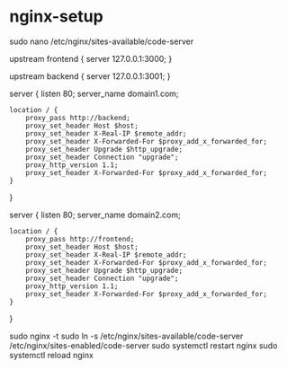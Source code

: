 # nginx-setup
sudo nano /etc/nginx/sites-available/code-server

upstream frontend {
    server 127.0.0.1:3000;
}

upstream backend {
    server 127.0.0.1:3001;
}

server {
    listen 80;
    server_name domain1.com;

    location / {
        proxy_pass http://backend;
        proxy_set_header Host $host;
        proxy_set_header X-Real-IP $remote_addr;
        proxy_set_header X-Forwarded-For $proxy_add_x_forwarded_for;
        proxy_set_header Upgrade $http_upgrade;
        proxy_set_header Connection "upgrade";
        proxy_http_version 1.1;
        proxy_set_header X-Forwarded-For $proxy_add_x_forwarded_for;
    }
}

server {
    listen 80;
    server_name domain2.com;

    location / {
        proxy_pass http://frontend;
        proxy_set_header Host $host;
        proxy_set_header X-Real-IP $remote_addr;
        proxy_set_header X-Forwarded-For $proxy_add_x_forwarded_for;
        proxy_set_header Upgrade $http_upgrade;
        proxy_set_header Connection "upgrade";
        proxy_http_version 1.1;
        proxy_set_header X-Forwarded-For $proxy_add_x_forwarded_for;
    }
}


sudo nginx -t
sudo ln -s /etc/nginx/sites-available/code-server /etc/nginx/sites-enabled/code-server
sudo systemctl restart nginx
sudo systemctl reload nginx



